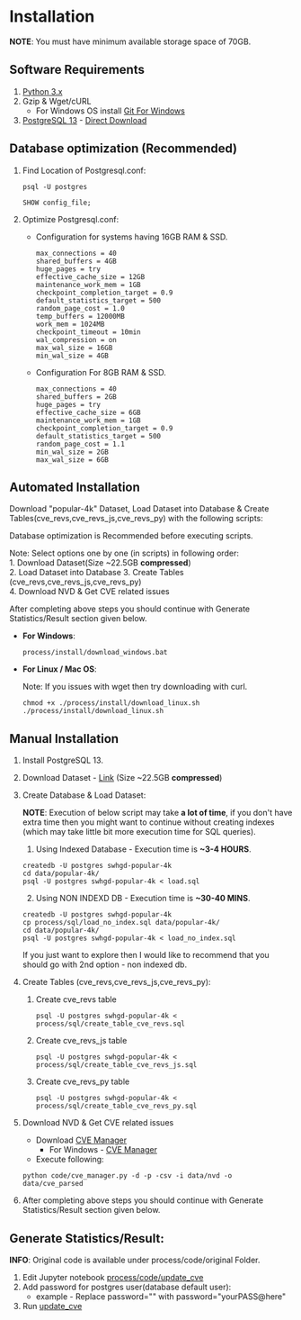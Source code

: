 # Installation

**NOTE**: You must have minimum available storage space of 70GB.
## Software Requirements

1. [Python 3.x](https://www.python.org/downloads/)
2. Gzip & Wget/cURL
    - For Windows OS install [Git For Windows](https://git-scm.com/download/win)
3. [PostgreSQL 13](https://www.postgresql.org/download/) - [Direct Download](https://www.enterprisedb.com/downloads/postgres-postgresql-downloads)


## Database optimization (Recommended)

1. Find Location of Postgresql.conf:
    ```
    psql -U postgres
    ```
    ```
    SHOW config_file;
    ```

2. Optimize Postgresql.conf:

    - Configuration for systems having 16GB RAM & SSD.
        ```
        max_connections = 40
        shared_buffers = 4GB
        huge_pages = try
        effective_cache_size = 12GB
        maintenance_work_mem = 1GB
        checkpoint_completion_target = 0.9
        default_statistics_target = 500
        random_page_cost = 1.0
        temp_buffers = 12000MB
        work_mem = 1024MB
        checkpoint_timeout = 10min
        wal_compression = on
        max_wal_size = 16GB
        min_wal_size = 4GB
        ```

    - Configuration For 8GB RAM & SSD.
        ```
        max_connections = 40
        shared_buffers = 2GB
        huge_pages = try
        effective_cache_size = 6GB
        maintenance_work_mem = 1GB
        checkpoint_completion_target = 0.9
        default_statistics_target = 500
        random_page_cost = 1.1
        min_wal_size = 2GB
        max_wal_size = 6GB
        ```

## Automated Installation

Download "popular-4k" Dataset, Load Dataset into Database & Create Tables(cve_revs,cve_revs_js,cve_revs_py) with the following scripts:

Database optimization is Recommended before executing scripts.

Note: Select options one by one (in scripts) in following order:  
    1. Download Dataset(Size ~22.5GB **compressed**)  
    2. Load Dataset into Database 
    3. Create Tables (cve_revs,cve_revs_js,cve_revs_py)  
    4. Download NVD & Get CVE related issues

After completing above steps you should continue with Generate Statistics/Result section given below.

- **For Windows**:

    ```
    process/install/download_windows.bat
    ```

- **For Linux / Mac OS**:  

    Note: If you issues with wget then try downloading with curl.
    ```
    chmod +x ./process/install/download_linux.sh
    ./process/install/download_linux.sh
    ```

## Manual Installation

1. Install PostgreSQL 13.

2. Download Dataset - [Link](https://annex.softwareheritage.org/public/dataset/graph/latest/popular-4k/sql/) (Size ~22.5GB **compressed**) 

3. Create Database & Load Dataset:

    **NOTE**: Execution of below script may take **a lot of time**, if you don't have extra time then you might want to continue without creating indexes (which may take little bit more execution time for SQL queries).

    1. Using Indexed Database - Execution time is **~3-4 HOURS**.

    ```
    createdb -U postgres swhgd-popular-4k
    cd data/popular-4k/
    psql -U postgres swhgd-popular-4k < load.sql
    ```

    2. Using NON INDEXD DB - Execution time is **~30-40 MINS**.

    ```
    createdb -U postgres swhgd-popular-4k
    cp process/sql/load_no_index.sql data/popular-4k/
    cd data/popular-4k/
    psql -U postgres swhgd-popular-4k < load_no_index.sql
    ```

    If you just want to explore then I would like to recommend that you should go with 2nd option - non indexed db.

4. Create Tables (cve_revs,cve_revs_js,cve_revs_py):

    1. Create cve_revs table
        ```
        psql -U postgres swhgd-popular-4k < process/sql/create_table_cve_revs.sql
        ```

    2. Create cve_revs_js table
        ```
        psql -U postgres swhgd-popular-4k < process/sql/create_table_cve_revs_js.sql
        ```

    3. Create cve_revs_py table
        ```
        psql -U postgres swhgd-popular-4k < process/sql/create_table_cve_revs_py.sql
        ```
5. Download NVD & Get CVE related issues

    - Download [CVE Manager](https://github.com/aatlasis/cve_manager)
        - For Windows - [CVE Manager](https://github.com/0xsuid/cve_manager)
    - Execute following:
    ```
    python code/cve_manager.py -d -p -csv -i data/nvd -o data/cve_parsed
    ```
6. After completing above steps you should continue with Generate Statistics/Result section given below.
## Generate Statistics/Result:

**INFO**: Original code is available under process/code/original Folder.

1. Edit Jupyter notebook [process/code/update_cve](process/code/update_cve.ipynb)  
2. Add password for postgres user(database default user):
    - example - Replace password="" with password="yourPASS@here"
3. Run [update_cve](process/code/update_cve.ipynb)